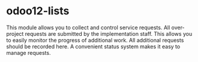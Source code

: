 # odoo12-lists
This module allows you to collect and control service requests. All over-project requests are submitted by the implementation staff.  This allows you to easily monitor the progress of additional work. All additional requests should be recorded here. A convenient status system makes it easy to manage requests.
